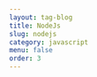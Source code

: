```yaml
---
layout: tag-blog
title: NodeJs
slug: nodejs
category: javascript
menu: false
order: 3
---
```

